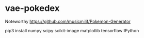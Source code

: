 # vae-pokedex

Noteworthy
https://github.com/musicmilif/Pokemon-Generator



pip3 install numpy scipy scikit-image matplotlib tensorflow IPython


